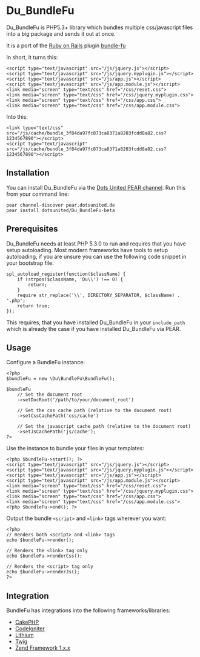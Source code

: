Du_BundleFu
===========

Du_BundleFu is PHP5.3+ library which bundles multiple css/javascript files into a big package and sends it out at once.

It is a port of the [Ruby on Rails](http://rubyonrails.org) plugin [bundle-fu](http://code.google.com/p/bundle-fu/)

In short, it turns this:

    <script type="text/javascript" src="/js/jquery.js"></script>
    <script type="text/javascript" src="/js/jquery.myplugin.js"></script>
    <script type="text/javascript" src="/js/app.js"></script>
    <script type="text/javascript" src="/js/app.module.js"></script>
    <link media="screen" type="text/css" href="/css/reset.css">
    <link media="screen" type="text/css" href="/css/jquery.myplugin.css">
    <link media="screen" type="text/css" href="/css/app.css">
    <link media="screen" type="text/css" href="/css/app.module.css">

Into this:

    <link type="text/css" src="/js/cache/bundle_3f84da97fc873ca8371a8203fcdd8a82.css?1234567890"></script>
    <script type="text/javascript" src="/js/cache/bundle_3f84da97fc873ca8371a8203fcdd8a82.css?1234567890"></script>


## Installation ##

You can install Du_BundleFu via the [Dots United PEAR channel](http://pear.dotsunited.de). Run this from your command line:

    pear channel-discover pear.dotsunited.de
    pear install dotsunited/Du_BundleFu-beta

## Prerequisites ##

Du_BundleFu needs at least PHP 5.3.0 to run and requires that you have setup autoloading. Most modern frameworks
have tools to setup autoloading, if you are unsure you can use the following code snippet in your bootstrap file:

    spl_autoload_register(function($className) {
        if (strpos($className, 'Du\\') !== 0) {
            return;
        }
        require str_replace('\\', DIRECTORY_SEPARATOR, $className) . '.php';
        return true;
    });

This requires, that you have installed Du_BundleFu in your `include_path` which is already the case if you have installed Du_BundleFu via PEAR.

## Usage ##

Configure a BundleFu instance:

    <?php
    $bundleFu = new \Du\BundleFu\BundleFu();

    $bundleFu
        // Set the document root
        ->setDocRoot('/path/to/your/document_root')

        // Set the css cache path (relative to the document root)
        ->setCssCachePath('css/cache')

        // Set the javascript cache path (relative to the document root)
        ->setJsCachePath('js/cache');
    ?>

Use the instance to bundle your files in your templates:

    <?php $bundleFu->start(); ?>
    <script type="text/javascript" src="/js/jquery.js"></script>
    <script type="text/javascript" src="/js/jquery.myplugin.js"></script>
    <script type="text/javascript" src="/js/app.js"></script>
    <script type="text/javascript" src="/js/app.module.js"></script>
    <link media="screen" type="text/css" href="/css/reset.css">
    <link media="screen" type="text/css" href="/css/jquery.myplugin.css">
    <link media="screen" type="text/css" href="/css/app.css">
    <link media="screen" type="text/css" href="/css/app.module.css">
    <?php $bundleFu->end(); ?>

Output the bundle `<script>` and `<link>` tags wherever you want:

    <?php 
    // Renders both <script> and <link> tags
    echo $bundleFu->render();

    // Renders the <link> tag only
    echo $bundleFu->renderCss();

    // Renders the <script> tag only
    echo $bundleFu->renderJs();
    ?>

## Integration ##

BundleFu has integrations into the following frameworks/libraries:

* [CakePHP](http://github.com/dotsunited/du-bundlefu/tree/master/integration/cakephp/)
* [CodeIgniter](http://github.com/dotsunited/du-bundlefu/tree/master/integration/codeigniter/)
* [Lithium](http://github.com/dotsunited/du-bundlefu/tree/master/integration/lithium/)
* [Twig](http://github.com/dotsunited/du-bundlefu/tree/master/integration/twig/)
* [Zend Framework 1.x.x](http://github.com/dotsunited/du-bundlefu/tree/master/integration/zf1/)
